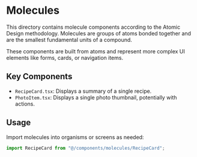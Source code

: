 # Molecules

This directory contains molecule components according to the Atomic Design methodology.
Molecules are groups of atoms bonded together and are the smallest fundamental units of a compound.

These components are built from atoms and represent more complex UI elements like forms, cards, or navigation items.

## Key Components

- `RecipeCard.tsx`: Displays a summary of a single recipe.
- `PhotoItem.tsx`: Displays a single photo thumbnail, potentially with actions.

## Usage

Import molecules into organisms or screens as needed:

```typescript
import RecipeCard from "@/components/molecules/RecipeCard";
```
